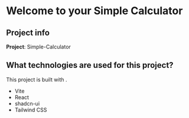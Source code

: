 # Welcome to your Simple Calculator

## Project info

**Project**: Simple-Calculator

## What technologies are used for this project?

This project is built with .

- Vite
- React
- shadcn-ui
- Tailwind CSS
